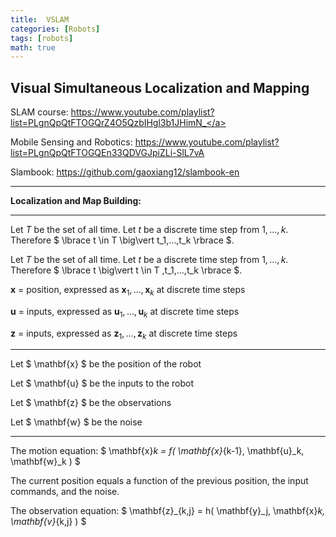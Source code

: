 ```yaml
---
title:  VSLAM
categories: [Robots]
tags: [robots]
math: true
---
```


## Visual Simultaneous Localization and Mapping

SLAM course:
<a href="https://www.youtube.com/playlist?list=PLgnQpQtFTOGQrZ4O5QzbIHgl3b1JHimN_" target="_blank">https://www.youtube.com/playlist?list=PLgnQpQtFTOGQrZ4O5QzbIHgl3b1JHimN_</a>

Mobile Sensing and Robotics:
<a href="https://www.youtube.com/playlist?list=PLgnQpQtFTOGQEn33QDVGJpiZLi-SlL7vA" target="_blank">https://www.youtube.com/playlist?list=PLgnQpQtFTOGQEn33QDVGJpiZLi-SlL7vA</a>

Slambook:
<a href="https://github.com/gaoxiang12/slambook-en" target="_blank">https://github.com/gaoxiang12/slambook-en</a>

---

**Localization and Map Building:** 


---

Let $T$ be the set of all time.  Let $t$ be a discrete time step from $1,...,k$. Therefore $ \lbrace t \in T \big\vert t_1,...,t_k \rbrace $.

Let $T$ be the set of all time.  Let $t$ be a discrete time step from $1,...,k$. Therefore $ \lbrace t \big\vert t \in T ,t_1,...,t_k \rbrace $.

$\textbf{x}$ = position, expressed as $\textbf{x}_1,...,\textbf{x}_k$ at discrete time steps

$\textbf{u}$ = inputs, expressed as $\textbf{u}_1,...,\textbf{u}_k$ at discrete time steps

$\textbf{z}$ = inputs, expressed as $\textbf{z}_1,...,\textbf{z}_k$ at discrete time steps

---

Let $ \mathbf{x} $ be the position of the robot

Let $ \mathbf{u} $ be the inputs to the robot

Let $ \mathbf{z} $ be the observations

Let $ \mathbf{w} $ be the noise

---

The motion equation: $ \mathbf{x}_k = f( \mathbf{x}_{k-1}, \mathbf{u}_k, \mathbf{w}_k ) $

The current position equals a function of the previous position, the input commands, and the noise.

The observation equation: $ \mathbf{z}_{k,j} = h( \mathbf{y}_j, \mathbf{x}_k, \mathbf{v}_{k,j} ) $

